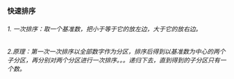 ### 快速排序
###### 1. 一次排序：取一个基准数，把小于等于它的放左边，大于它的放右边。
###### 2.原理：第一次一次排序以全部数字作为分区，排序后得到以基准数为中心的两个子分区，再分别对两个分区进行一次排序。。。递归下去，直到得到的子分区只有一个数。